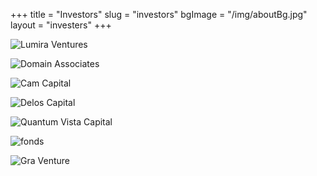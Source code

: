 +++
title = "Investors"
slug = "investors"
bgImage = "/img/aboutBg.jpg"
layout  = "investers"
+++

![Lumira Ventures](/img/Investors/lumira.jpg)

![Domain Associates](/img/Investors/domain-associates.jpg) 

![Cam Capital](/img/Investors/cam-capital.jpg)

![Delos Capital](/img/Investors/delos-capital.jpg)

![Quantum Vista Capital](/img/Investors/quantum-vista-capital.jpg) 

![fonds](/img/Investors/fonds.jpg)

![Gra Venture](/img/Investors/gra-venture.jpg)


